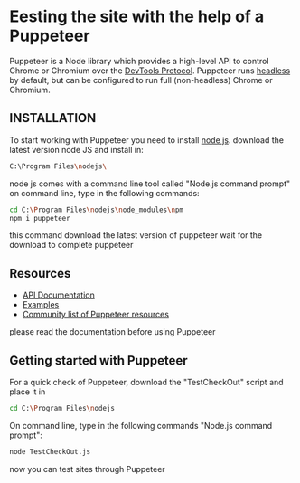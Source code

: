 # Еesting the site with the help of a Puppeteer

 <!-- [START badges] -->
Puppeteer is a Node library which provides a high-level API to control Chrome or Chromium over the [DevTools Protocol](https://chromedevtools.github.io/devtools-protocol/). 
Puppeteer runs [headless](https://developers.google.com/web/updates/2017/04/headless-chrome) 
by default, but can be configured to run full (non-headless) Chrome or Chromium.
 <!-- [END badges] -->
 
## INSTALLATION

To start working with Puppeteer you need to install [node js](https://nodejs.org/en/).
download the latest version node JS  and install in:
```bash
C:\Program Files\nodejs\
```
node js comes with a command line tool called "Node.js command prompt"
on command line, type in the following commands:
```bash
cd C:\Program Files\nodejs\node_modules\npm
npm i puppeteer 
```
this command download the latest version of puppeteer
wait for the download to complete puppeteer

## Resources
 
 - [API Documentation](https://github.com/GoogleChrome/puppeteer/blob/v1.8.0/docs/api.md)
 - [Examples](https://github.com/GoogleChrome/puppeteer/tree/master/examples/)
 - [Community list of Puppeteer resources](https://github.com/transitive-bullshit/awesome-puppeteer)
 
please read the documentation before using Puppeteer

## Getting started with Puppeteer

For a quick check of Puppeteer, download the "TestCheckOut" script and place it in
```bash
cd C:\Program Files\nodejs
```

On command line, type in the following commands "Node.js command prompt":
```bash
node TestCheckOut.js
```
now you can test sites through Puppeteer

